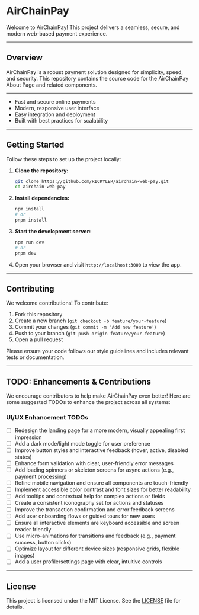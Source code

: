 # AirChainPay

Welcome to AirChainPay! This project delivers a seamless, secure, and modern web-based payment experience.

---

## Overview

AirChainPay is a robust payment solution designed for simplicity, speed, and security. This repository contains the source code for the AirChainPay About Page and related components.

---


- Fast and secure online payments
- Modern, responsive user interface
- Easy integration and deployment
- Built with best practices for scalability

---

## Getting Started

Follow these steps to set up the project locally:

1. **Clone the repository:**
   ```bash
   git clone https://github.com/RICKYLER/airchain-web-pay.git
   cd airchain-web-pay
   ```
2. **Install dependencies:**
   ```bash
   npm install
   # or
   pnpm install
   ```
3. **Start the development server:**
   ```bash
   npm run dev
   # or
   pnpm dev
   ```
4. Open your browser and visit `http://localhost:3000` to view the app.

---

## Contributing

We welcome contributions! To contribute:

1. Fork this repository
2. Create a new branch (`git checkout -b feature/your-feature`)
3. Commit your changes (`git commit -m 'Add new feature'`)
4. Push to your branch (`git push origin feature/your-feature`)
5. Open a pull request

Please ensure your code follows our style guidelines and includes relevant tests or documentation.

---

## TODO: Enhancements & Contributions

We encourage contributors to help make AirChainPay even better! Here are some suggested TODOs to enhance the project across all systems:


### UI/UX Enhancement TODOs

- [ ] Redesign the landing page for a more modern, visually appealing first impression
- [ ] Add a dark mode/light mode toggle for user preference
- [ ] Improve button styles and interactive feedback (hover, active, disabled states)
- [ ] Enhance form validation with clear, user-friendly error messages
- [ ] Add loading spinners or skeleton screens for async actions (e.g., payment processing)
- [ ] Refine mobile navigation and ensure all components are touch-friendly
- [ ] Implement accessible color contrast and font sizes for better readability
- [ ] Add tooltips and contextual help for complex actions or fields
- [ ] Create a consistent iconography set for actions and statuses
- [ ] Improve the transaction confirmation and error feedback screens
- [ ] Add user onboarding flows or guided tours for new users
- [ ] Ensure all interactive elements are keyboard accessible and screen reader friendly
- [ ] Use micro-animations for transitions and feedback (e.g., payment success, button clicks)
- [ ] Optimize layout for different device sizes (responsive grids, flexible images)
- [ ] Add a user profile/settings page with clear, intuitive controls

---

## License

This project is licensed under the MIT License. See the [LICENSE](LICENSE) file for details.


